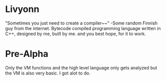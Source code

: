 # Livyonn
"Sometimes you just need to create a compiler~~" -Some random Finnish guy from the internet.
Bytecode compiled programming language written in C++, designed by me, built by me. and you best hope, for it to work.

# Pre-Alpha
Only the VM functions and the high level language only gets analyzed but the VM is also very basic.
I got alot to do.
